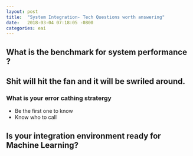 ```yaml
---
layout: post
title:  "System Integration- Tech Questions worth answering"
date:   2018-03-04 07:18:05 -0800
categories: eai
---
```


## What is the benchmark for system performance ?



## Shit will hit the fan and it will be swriled around.

### What is your error cathing stratergy

* Be the first one to know
* Know who to call

## Is your integration environment ready for Machine Learning?

